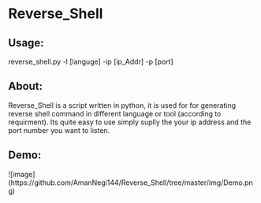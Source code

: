 # Reverse_Shell


<h2>Usage:</h2>
reverse_shell.py -l [languge] -ip [ip_Addr] -p [port]

<h2>About:</h2>
Reverse_Shell is a script written in python, it is used for for generating reverse shell command in different language or tool (according to requirment). Its quite easy to use simply suplly the your ip address and the port number you want to listen. 

<h2>Demo:</h2>
![image](https://github.com/AmanNegi144/Reverse_Shell/tree/master/img/Demo.png)
